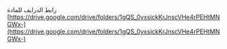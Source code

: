 رابط الدرايف للمادة
[https://drive.google.com/drive/folders/1gQS_0yxsickKrJnscVHe4rPEHtMNGWx-](https://drive.google.com/drive/folders/1gQS_0yxsickKrJnscVHe4rPEHtMNGWx-)
